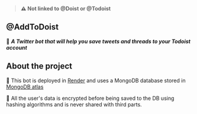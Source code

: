 > **⚠️ Not linked to @Doist or @Todoist**

## @AddToDoist

🤖 ***A Twitter bot that will help you save tweets and threads to your Todoist account***

## About the project

🚀 This bot is deployed in [Render](https://render.com) and uses a MongoDB database stored in [MongoDB atlas](https://www.mongodb.com/es/atlas/database)

🔏 All the user's data is encrypted before being saved to the DB using hashing algorithms and is never shared with third parts.
